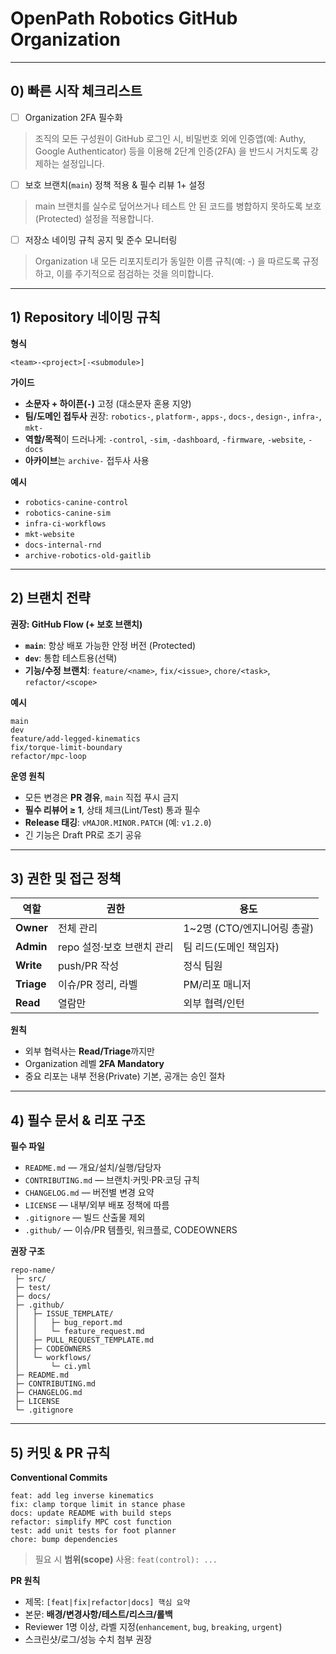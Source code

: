 # OpenPath Robotics GitHub Organization

---

## 0) 빠른 시작 체크리스트

* [ ] Organization 2FA 필수화
> 조직의 모든 구성원이 GitHub 로그인 시, 비밀번호 외에 인증앱(예: Authy, Google Authenticator) 등을 이용해 2단계 인증(2FA) 을 반드시 거치도록 강제하는 설정입니다.
* [ ] 보호 브랜치(`main`) 정책 적용 & 필수 리뷰 1+ 설정
> main 브랜치를 실수로 덮어쓰거나 테스트 안 된 코드를 병합하지 못하도록 보호(Protected) 설정을 적용합니다.
* [ ] 저장소 네이밍 규칙 공지 및 준수 모니터링
> Organization 내 모든 리포지토리가 동일한 이름 규칙(예: <team>-<project>) 을 따르도록 규정하고, 이를 주기적으로 점검하는 것을 의미합니다.

---

## 1) Repository 네이밍 규칙

**형식**

```
<team>-<project>[-<submodule>]
```

**가이드**

* **소문자 + 하이픈(`-`)** 고정 (대소문자 혼용 지양)
* **팀/도메인 접두사** 권장: `robotics-`, `platform-`, `apps-`, `docs-`, `design-`, `infra-`, `mkt-`
* **역할/목적**이 드러나게: `-control`, `-sim`, `-dashboard`, `-firmware`, `-website`, `-docs`
* **아카이브**는 `archive-` 접두사 사용

**예시**

* `robotics-canine-control`
* `robotics-canine-sim`
* `infra-ci-workflows`
* `mkt-website`
* `docs-internal-rnd`
* `archive-robotics-old-gaitlib`

---

## 2) 브랜치 전략

**권장: GitHub Flow (+ 보호 브랜치)**

* **`main`**: 항상 배포 가능한 안정 버전 (Protected)
* **`dev`**: 통합 테스트용(선택)
* **기능/수정 브랜치**: `feature/<name>`, `fix/<issue>`, `chore/<task>`, `refactor/<scope>`

**예시**

```
main
dev
feature/add-legged-kinematics
fix/torque-limit-boundary
refactor/mpc-loop
```

**운영 원칙**

* 모든 변경은 **PR 경유**, `main` 직접 푸시 금지
* **필수 리뷰어 ≥ 1**, 상태 체크(Lint/Test) 통과 필수
* **Release 태깅**: `vMAJOR.MINOR.PATCH` (예: `v1.2.0`)
* 긴 기능은 Draft PR로 조기 공유

---

## 3) 권한 및 접근 정책

| 역할         | 권한                | 용도                  |
| ---------- | ----------------- | ------------------- |
| **Owner**  | 전체 관리             | 1~2명 (CTO/엔지니어링 총괄) |
| **Admin**  | repo 설정·보호 브랜치 관리 | 팀 리드(도메인 책임자)       |
| **Write**  | push/PR 작성        | 정식 팀원               |
| **Triage** | 이슈/PR 정리, 라벨      | PM/리포 매니저           |
| **Read**   | 열람만               | 외부 협력/인턴            |

**원칙**

* 외부 협력사는 **Read/Triage**까지만
* Organization 레벨 **2FA Mandatory**
* 중요 리포는 내부 전용(Private) 기본, 공개는 승인 절차

---

## 4) 필수 문서 & 리포 구조

**필수 파일**

* `README.md` — 개요/설치/실행/담당자
* `CONTRIBUTING.md` — 브랜치·커밋·PR·코딩 규칙
* `CHANGELOG.md` — 버전별 변경 요약
* `LICENSE` — 내부/외부 배포 정책에 따름
* `.gitignore` — 빌드 산출물 제외
* `.github/` — 이슈/PR 템플릿, 워크플로, CODEOWNERS

**권장 구조**

```
repo-name/
 ├─ src/
 ├─ test/
 ├─ docs/
 ├─ .github/
 │   ├─ ISSUE_TEMPLATE/
 │   │   ├─ bug_report.md
 │   │   └─ feature_request.md
 │   ├─ PULL_REQUEST_TEMPLATE.md
 │   ├─ CODEOWNERS
 │   └─ workflows/
 │       └─ ci.yml
 ├─ README.md
 ├─ CONTRIBUTING.md
 ├─ CHANGELOG.md
 ├─ LICENSE
 └─ .gitignore
```

---

## 5) 커밋 & PR 규칙

**Conventional Commits**

```
feat: add leg inverse kinematics
fix: clamp torque limit in stance phase
docs: update README with build steps
refactor: simplify MPC cost function
test: add unit tests for foot planner
chore: bump dependencies
```

> 필요 시 **범위(scope)** 사용: `feat(control): ...`

**PR 원칙**

* 제목: `[feat|fix|refactor|docs] 핵심 요약`
* 본문: **배경/변경사항/테스트/리스크/롤백**
* Reviewer 1명 이상, 라벨 지정(`enhancement`, `bug`, `breaking`, `urgent`)
* 스크린샷/로그/성능 수치 첨부 권장
